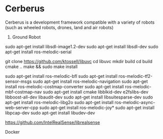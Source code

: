 # Cerberus
Cerberus is a development framework compatible with a variety of robots (such as wheeled robots, drones, land and air robots)


1. Ground Robot

sudo apt-get install libsdl-image1.2-dev
sudo apt-get install libsdl-dev
sudo apt-get install ros-melodic-serial

git clone https://github.com/ktossell/libuvc
cd libuvc
mkdir build
cd build
cmake ..
make && sudo make install

sudo apt-get install ros-melodic-bfl
sudo apt-get install ros-melodic-tf2-sensor-msgs
sudo apt-get install ros-melodic-navigation
sudo apt-get install ros-melodic-costmap-converter
sudo apt-get install ros-melodic-mbf-costmap-nav
sudo apt-get install cmake libblkid-dev e2fslibs-dev libboost-all-dev libaudit-dev
sudo apt-get install libsuitesparse-dev
sudo apt-get install ros-melodic-libg2o
sudo apt-get install ros-melodic-async-web-server-cpp
sudo apt-get install ros-melodic-joy*
sudo apt-get install libpcap-dev
 sudo apt-get install libudev-dev


https://github.com/IntelRealSense/librealsense

Docker
